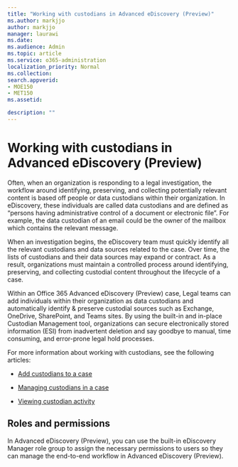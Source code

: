```yaml
---
title: "Working with custodians in Advanced eDiscovery (Preview)"
ms.author: markjjo
author: markjjo
manager: laurawi
ms.date: 
ms.audience: Admin
ms.topic: article
ms.service: o365-administration
localization_priority: Normal
ms.collection: 
search.appverid: 
- MOE150
- MET150
ms.assetid: 

description: ""
---
```


# Working with custodians in Advanced eDiscovery (Preview)

Often, when an organization is responding to a legal investigation, the workflow around identifying, preserving, and collecting potentially relevant content is based off people or data custodians within their organization. In eDiscovery, these individuals are called data custodians and are defined as “persons having administrative control of a document or electronic file”. For example, the data custodian of an email could be the owner of the mailbox which contains the relevant message.  

When an investigation begins, the eDiscovery team must quickly identify all the relevant custodians and data sources related to the case. Over time, the lists of custodians and their data sources may expand or contract. As a result, organizations must maintain a controlled process around identifying, preserving, and collecting custodial content throughout the lifecycle of a case.

Within an Office 365 Advanced eDiscovery (Preview) case, Legal teams can add individuals within their organization as data custodians and automatically identify & preserve custodial sources such as Exchange, OneDrive, SharePoint, and Teams sites. By using the built-in and in-place Custodian Management tool, organizations can secure electronically stored information (ESI) from inadvertent deletion and say goodbye to manual, time consuming, and error-prone legal hold processes. 

For more information about working with custodians, see the following articles: 

- [Add custodians to a case](add-custodians-to-case.md)

- [Managing custodians in a case](manage-new-custodians.md)

- [Viewing custodian activity](view-custodian-activity.md)

## Roles and permissions

In Advanced eDiscovery (Preview), you can use the built-in eDiscovery Manager role group to assign the necessary permissions to users so they can manage the end-to-end workflow in Advanced eDiscovery (Preview).
